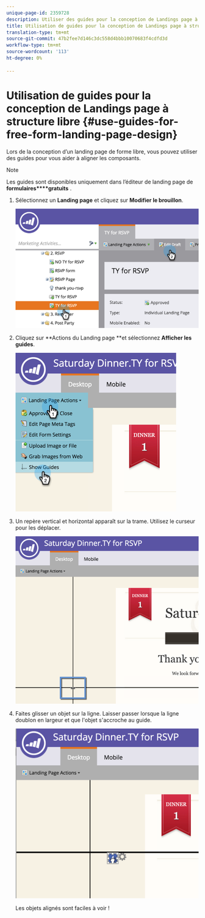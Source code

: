 ```yaml
---
unique-page-id: 2359728
description: Utiliser des guides pour la conception de Landings page à structure libre - Documentation sur le marketing - Documentation sur les produits
title: Utilisation de guides pour la conception de Landings page à structure libre
translation-type: tm+mt
source-git-commit: 47b2fee7d146c3dc558d4bbb10070683f4cdfd3d
workflow-type: tm+mt
source-wordcount: '113'
ht-degree: 0%

---
```



# Utilisation de guides pour la conception de Landings page à structure libre {#use-guides-for-free-form-landing-page-design}

Lors de la conception d’un landing page de forme libre, vous pouvez utiliser des guides pour vous aider à aligner les composants.

>[!NOTE]
>
>Les guides sont disponibles uniquement dans l’éditeur de landing page de **formulaires****gratuits** .

1. Sélectionnez un **Landing page** et cliquez sur **Modifier le brouillon**.

   ![](assets/image2015-5-20-14-3a10-3a9.png)

1. Cliquez sur **Actions du Landing page **et sélectionnez **Afficher les guides**.

   ![](assets/image2015-5-20-14-3a12-3a15.png)

1. Un repère vertical et horizontal apparaît sur la trame. Utilisez le curseur pour les déplacer.

   ![](assets/image2015-5-20-14-3a15-3a9.png)

1. Faites glisser un objet sur la ligne. Laisser passer lorsque la ligne doublon en largeur et que l&#39;objet s&#39;accroche au guide.

   ![](assets/image2015-5-20-14-3a17-3a24.png)

   Les objets alignés sont faciles à voir !

